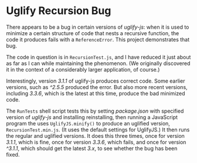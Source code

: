 # Uglify Recursion Bug

There appears to be a bug in certain versions of *uglify-js*: when it is used to minimize a certain structure of code that nests a recursive function, the code it produces fails with a `ReferenceError`. This project demonstrates that bug.

The code in question is in `RecursionTest.js`, and I have reduced it just about as far as I can while maintaining the phenomenon. (We originally discovered it in the context of a considerably larger application, of course.)

Interestingly, version *3.1.1* of uglify-js produces correct code. Some earlier versions, such as *^2.5.5* produced the error. But also more recent versions, including *3.3.6*, which is the latest at this time, produce the bad minimized code.

The `RunTests` shell script tests this by setting *package.json* with specified version of *uglify-js* and installing reinstalling, then running a JavaScript program the uses `UglifyJS.minify()` to produce an uglified version, `RecursionTest.min.js`. (It uses the default settings for UglifyJS.) It then runs the regular and uglified versions. It does this three times, once for version *3.1.1*, which is fine, once for version *3.3.6*, which fails, and once for version *^3.1.1*, which should get the latest *3.x*, to see whether the bug has been fixed.
